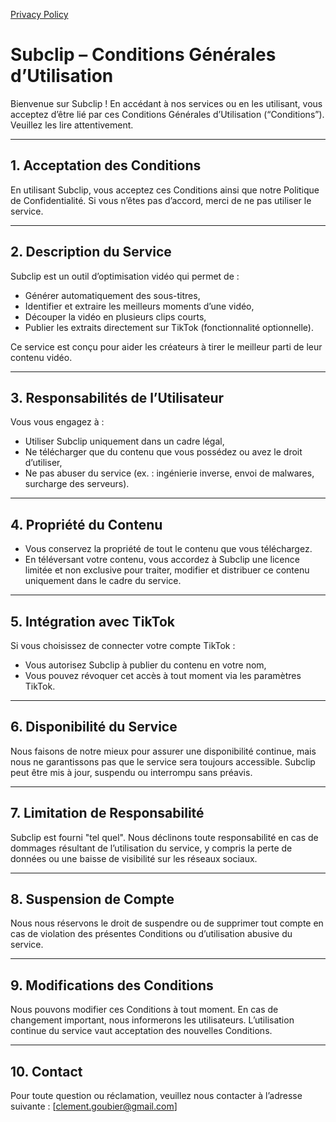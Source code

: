 [Privacy Policy](PrivacyPolicy.fr.md)

# Subclip – Conditions Générales d’Utilisation

Bienvenue sur Subclip ! En accédant à nos services ou en les utilisant, vous acceptez d’être lié par ces Conditions Générales d’Utilisation (“Conditions”). Veuillez les lire attentivement.

---

## 1. Acceptation des Conditions

En utilisant Subclip, vous acceptez ces Conditions ainsi que notre Politique de Confidentialité. Si vous n’êtes pas d’accord, merci de ne pas utiliser le service.

---

## 2. Description du Service

Subclip est un outil d’optimisation vidéo qui permet de :
- Générer automatiquement des sous-titres,
- Identifier et extraire les meilleurs moments d’une vidéo,
- Découper la vidéo en plusieurs clips courts,
- Publier les extraits directement sur TikTok (fonctionnalité optionnelle).

Ce service est conçu pour aider les créateurs à tirer le meilleur parti de leur contenu vidéo.

---

## 3. Responsabilités de l’Utilisateur

Vous vous engagez à :
- Utiliser Subclip uniquement dans un cadre légal,
- Ne télécharger que du contenu que vous possédez ou avez le droit d’utiliser,
- Ne pas abuser du service (ex. : ingénierie inverse, envoi de malwares, surcharge des serveurs).

---

## 4. Propriété du Contenu

- Vous conservez la propriété de tout le contenu que vous téléchargez.
- En téléversant votre contenu, vous accordez à Subclip une licence limitée et non exclusive pour traiter, modifier et distribuer ce contenu uniquement dans le cadre du service.

---

## 5. Intégration avec TikTok

Si vous choisissez de connecter votre compte TikTok :
- Vous autorisez Subclip à publier du contenu en votre nom,
- Vous pouvez révoquer cet accès à tout moment via les paramètres TikTok.

---

## 6. Disponibilité du Service

Nous faisons de notre mieux pour assurer une disponibilité continue, mais nous ne garantissons pas que le service sera toujours accessible. Subclip peut être mis à jour, suspendu ou interrompu sans préavis.

---

## 7. Limitation de Responsabilité

Subclip est fourni "tel quel". Nous déclinons toute responsabilité en cas de dommages résultant de l’utilisation du service, y compris la perte de données ou une baisse de visibilité sur les réseaux sociaux.

---

## 8. Suspension de Compte

Nous nous réservons le droit de suspendre ou de supprimer tout compte en cas de violation des présentes Conditions ou d’utilisation abusive du service.

---

## 9. Modifications des Conditions

Nous pouvons modifier ces Conditions à tout moment. En cas de changement important, nous informerons les utilisateurs. L’utilisation continue du service vaut acceptation des nouvelles Conditions.

---

## 10. Contact

Pour toute question ou réclamation, veuillez nous contacter à l’adresse suivante : [clement.goubier@gmail.com]
